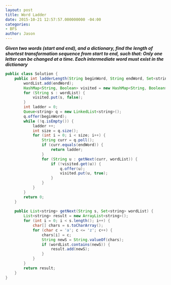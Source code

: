 ```yaml
---
layout: post
title: Word Ladder
date: 2015-10-21 12:57:57.000000000 -04:00
categories:
- BFS
author: Jason
---
```

<p><strong><em>Given two words (start and end), and a dictionary, find the length of shortest transformation sequence from start to end, such that: Only one letter can be changed at a time. Each intermediate word must exist in the dictionary</em></strong></p>


``` java
public class Solution {
    public int ladderLength(String beginWord, String endWord, Set<string> wordList) {
        wordList.add(endWord);
        HashMap<String, Boolean> visited = new HashMap<String, Boolean>();
        for (String s : wordList) {
            visited.put(s, false);
        }
        int ladder = 0;
        Queue<string> q = new LinkedList<string>();
        q.offer(beginWord);
        while (!q.isEmpty()) {
            ladder ++;
            int size = q.size();
            for (int i = 0; i < size; i++) {
                String curr = q.poll();
                if (curr.equals(endWord)) {
                    return ladder;
                }
                for (String u : getNext(curr, wordList)) {
                    if (!visited.get(u)) {
                        q.offer(u);
                        visited.put(u, true);
                    }
                }
            }
        }
        return 0;
    }
    
    public List<string> getNext(String s, Set<string> wordList) {
        List<string> result = new ArrayList<string>();
        for (int i = 0; i < s.length(); i++) {
            char[] chars = s.toCharArray();
            for (char c = 'a'; c <= 'z'; c++) {
                chars[i] = c;
                String newS = String.valueOf(chars);
                if (wordList.contains(newS)) {
                    result.add(newS);
                }
            }
        }
        return result;
    }
}
```
